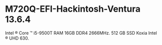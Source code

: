 # M720Q-EFI-Hackintosh-Ventura 13.6.4

Intel ® Core ™ i5-9500T
RAM 16GB DDR4 2666MHz.
512 GB SSD Koxia
Intel ® UHD 630.
